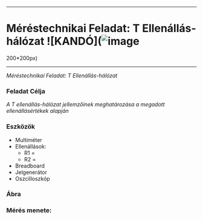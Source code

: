 ***
# Méréstechnikai Feladat: T Ellenállás-hálózat  ![KANDÓ](![image](https://github.com/user-attachments/assets/6c146ba0-a3c0-4d93-acd1-a2f0a3658355)
 200*200px)
***
*Méréstechnikai Feladat: T Ellenállás-hálózat*
### Feladat Célja  
*A T ellenállás-hálózat jellemzőinek meghatározása a megadott ellenállásértékek alapján*
### Eszközök

- Multiméter    
- Ellenállások:
  - R1 =
  - R2 =
- Breadboard
- Jelgenerátor
- Oszcilloszkóp
### Ábra 




### Mérés menete:
